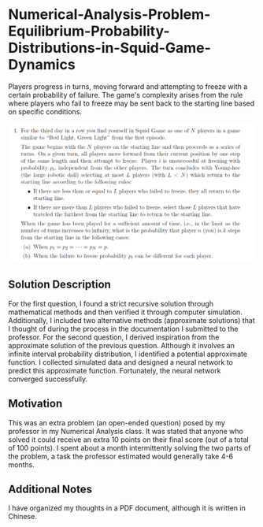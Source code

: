 # Numerical-Analysis-Problem-Equilibrium-Probability-Distributions-in-Squid-Game-Dynamics
Players progress in turns, moving forward and attempting to freeze with a certain probability of failure. The game's complexity arises from the rule where players who fail to freeze may be sent back to the starting line based on specific conditions.

![problem](./README.assets/problem.png)

## Solution Description
For the first question, I found a strict recursive solution through mathematical methods and then verified it through computer simulation. Additionally, I included two alternative methods (approximate solutions) that I thought of during the process in the documentation I submitted to the professor. For the second question, I derived inspiration from the approximate solution of the previous question. Although it involves an infinite interval probability distribution, I identified a potential approximate function. I collected simulated data and designed a neural network to predict this approximate function. Fortunately, the neural network converged successfully.

## Motivation
This was an extra problem (an open-ended question) posed by my professor in my Numerical Analysis class. It was stated that anyone who solved it could receive an extra 10 points on their final score (out of a total of 100 points). I spent about a month intermittently solving the two parts of the problem, a task the professor estimated would generally take 4-6 months.

## Additional Notes
I have organized my thoughts in a PDF document, although it is written in Chinese.

